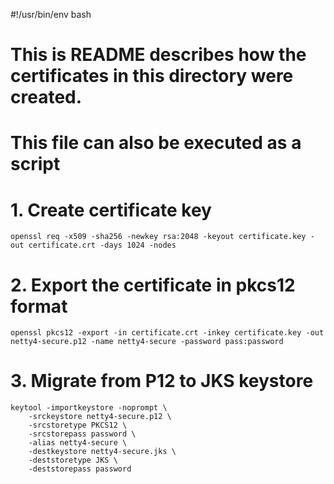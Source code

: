 #!/usr/bin/env bash
#
# This is README describes how the certificates in this directory were created.
# This file can also be executed as a script
#

# 1. Create certificate key

`openssl req -x509 -sha256 -newkey rsa:2048 -keyout certificate.key -out certificate.crt -days 1024 -nodes`

# 2. Export the certificate in pkcs12 format

`openssl pkcs12 -export -in certificate.crt -inkey certificate.key -out netty4-secure.p12 -name netty4-secure -password pass:password`

# 3. Migrate from P12 to JKS keystore

```
keytool -importkeystore -noprompt \
    -srckeystore netty4-secure.p12 \
    -srcstoretype PKCS12 \
    -srcstorepass password \
    -alias netty4-secure \
    -destkeystore netty4-secure.jks \ 
    -deststoretype JKS \
    -deststorepass password
```
